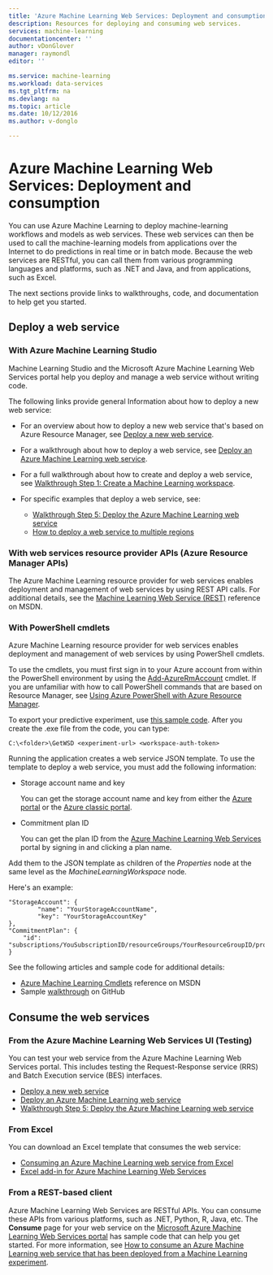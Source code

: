 ```yaml
---
title: 'Azure Machine Learning Web Services: Deployment and consumption | Microsoft Docs'
description: Resources for deploying and consuming web services.
services: machine-learning
documentationcenter: ''
author: vDonGlover
manager: raymondl
editor: ''

ms.service: machine-learning
ms.workload: data-services
ms.tgt_pltfrm: na
ms.devlang: na
ms.topic: article
ms.date: 10/12/2016
ms.author: v-donglo

---
```

# Azure Machine Learning Web Services: Deployment and consumption
You can use Azure Machine Learning to deploy machine-learning workflows and models as web services. These web services can then be used to call the machine-learning models from applications over the Internet to do predictions in real time or in batch mode. Because the web services are RESTful, you can call them from various programming languages and platforms, such as .NET and Java, and from applications, such as Excel.

The next sections provide links to walkthroughs, code, and documentation to help get you started.

## Deploy a web service
### With Azure Machine Learning Studio
Machine Learning Studio and the Microsoft Azure Machine Learning Web Services portal help you deploy and manage a web service without writing code.

The following links provide general Information about how to deploy a new web service:

* For an overview about how to deploy a new web service that's based on Azure Resource Manager, see [Deploy a new web service](machine-learning-webservice-deploy-a-web-service.md).
* For a walkthrough about how to deploy a web service, see [Deploy an Azure Machine Learning web service](machine-learning-publish-a-machine-learning-web-service.md).
* For a full walkthrough about how to create and deploy a web service, see [Walkthrough Step 1: Create a Machine Learning workspace](machine-learning-walkthrough-1-create-ml-workspace.md).
* For specific examples that deploy a web service, see:
  
  * [Walkthrough Step 5: Deploy the Azure Machine Learning web service](machine-learning-walkthrough-5-publish-web-service.md)
  * [How to deploy a web service to multiple regions](machine-learning-how-to-deploy-to-multiple-regions.md)

### With web services resource provider APIs (Azure Resource Manager APIs)
The Azure Machine Learning resource provider for web services enables deployment and management of web services by using REST API calls. For additional details, see the [Machine Learning Web Service (REST)](https://msdn.microsoft.com/library/azure/mt767538.aspx) reference on MSDN.

### With PowerShell cmdlets
Azure Machine Learning resource provider for web services enables deployment and management of web services by using PowerShell cmdlets.

To use the cmdlets, you must first sign in to your Azure account from within the PowerShell environment by using the [Add-AzureRmAccount](https://msdn.microsoft.com/library/mt619267.aspx) cmdlet. If you are unfamiliar with how to call PowerShell commands that are based on Resource Manager, see [Using Azure PowerShell with Azure Resource Manager](../powershell-azure-resource-manager.md#login-to-your-azure-account).

To export your predictive experiment, use [this sample code](https://github.com/ritwik20/AzureML-WebServices). After you create the .exe file from the code, you can type:

    C:\<folder>\GetWSD <experiment-url> <workspace-auth-token>

Running the application creates a web service JSON template. To use the template to deploy a web service, you must add the following information:

* Storage account name and key
  
    You can get the storage account name and key from either the [Azure portal](https://portal.azure.com/) or the [Azure classic portal](http://manage.windowsazure.com/).
* Commitment plan ID
  
    You can get the plan ID from the [Azure Machine Learning Web Services](https://services.azureml.net) portal by signing in and clicking a plan name.

Add them to the JSON template as children of the *Properties* node at the same level as the *MachineLearningWorkspace* node.

Here's an example:

    "StorageAccount": {
            "name": "YourStorageAccountName",
            "key": "YourStorageAccountKey"
    },
    "CommitmentPlan": {
        "id": "subscriptions/YouSubscriptionID/resourceGroups/YourResourceGroupID/providers/Microsoft.MachineLearning/commitmentPlans/YourPlanName"
    }

See the following articles and sample code for additional details:

* [Azure Machine Learning Cmdlets](https://msdn.microsoft.com/library/azure/mt767952.aspx) reference on MSDN
* Sample [walkthrough](https://github.com/raymondlaghaeian/azureml-webservices-arm-powershell/blob/master/sample-commands.txt) on GitHub

## Consume the web services
### From the Azure Machine Learning Web Services UI (Testing)
You can test your web service from the Azure Machine Learning Web Services portal. This includes testing the Request-Response service (RRS) and Batch Execution service (BES) interfaces.

* [Deploy a new web service](machine-learning-webservice-deploy-a-web-service.md)
* [Deploy an Azure Machine Learning web service](machine-learning-publish-a-machine-learning-web-service.md)
* [Walkthrough Step 5: Deploy the Azure Machine Learning web service](machine-learning-walkthrough-5-publish-web-service.md)

### From Excel
You can download an Excel template that consumes the web service:

* [Consuming an Azure Machine Learning web service from Excel](machine-learning-consuming-from-excel.md)
* [Excel add-in for Azure Machine Learning Web Services](machine-learning-excel-add-in-for-web-services.md)

### From a REST-based client
Azure Machine Learning Web Services are RESTful APIs. You can consume these APIs from various platforms, such as .NET, Python, R, Java, etc. The **Consume** page for your web service on the [Microsoft Azure Machine Learning Web Services portal](https://services.azureml.net) has sample code that can help you get started. For more information, see [How to consume an Azure Machine Learning web service that has been deployed from a Machine Learning experiment](machine-learning-consume-web-services.md).

